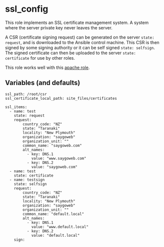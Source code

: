 # ssl_config

This role implements an SSL certificate management system.  A system where the server private key never leaves the server.

A CSR (certificate signing request) can be generated on the server `state: request`, and is downloaded to the Ansible control machine.  This CSR is then signed by some signing authority or it can be self signed `state: selfsign`.  The signed certificate can then be uploaded to the server `state: certificate` for use by other roles.

This role works well with this [apache role](https://github.com/kosssi/ansible-role-apache).

## Variables (and defaults)
````
ssl_path: /root/csr
ssl_certificate_local_path: site_files/certificates

ssl_items:
  - name: test
    state: request
    request:
        country_code: "NZ"
        state: "Taranaki"
        locality: "New Plymouth"
        organization: "saygoweb"
        organization_unit: ""
        common_name: "saygoweb.com"
        alt_names:
          - key: DNS.1
            value: "www.saygoweb.com"
          - key: DNS.2
            value: "saygoweb.com"
  - name: test
    state: certificate
  - name: testsign
    state: selfsign
    request:
        country_code: "NZ"
        state: "Taranaki"
        locality: "New Plymouth"
        organization: "saygoweb"
        organization_unit: ""
        common_name: "default.local"
        alt_names:
          - key: DNS.1
            value: "www.default.local"
          - key: DNS.2
            value: "default.local"
    sign:
````

